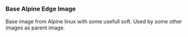 ### Base Alpine Edge Image 
Base image from Alpine linux with some usefull soft. Used by some other images as parent image.
